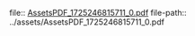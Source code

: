 file:: [AssetsPDF_1725246815711_0.pdf](../assets/AssetsPDF_1725246815711_0.pdf)
file-path:: ../assets/AssetsPDF_1725246815711_0.pdf
